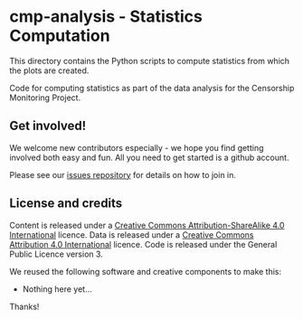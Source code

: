 cmp-analysis - Statistics Computation
============

This directory contains the Python scripts to compute statistics from which the plots are created.

Code for computing statistics as part of the data analysis for the Censorship Monitoring Project.

Get involved!
-------------

We welcome new contributors especially - we hope you find getting involved both easy and fun. All you need to get started is a github account.

Please see our [issues repository](https://github.com/openrightsgroup/cmp-issues) for details on how to join in.

License and credits
-------------------

Content is released under a [Creative Commons Attribution-ShareAlike 4.0 International](https://creativecommons.org/licenses/by-sa/4.0/) licence.
Data is released under a [Creative Commons Attribution 4.0 International](https://creativecommons.org/licenses/by/4.0/) licence.
Code is released under the General Public Licence version 3.

We reused the following software and creative components to make this:

- Nothing here yet...

Thanks!
